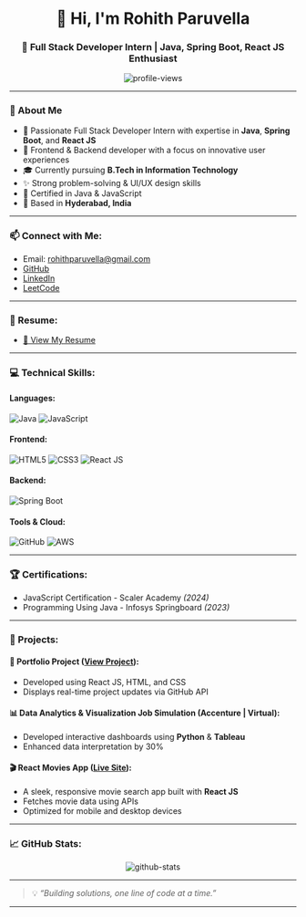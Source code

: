 <!-- Profile README for Rohith Paruvella -->

<h1 align="center">👋 Hi, I'm Rohith Paruvella</h1>
<h3 align="center">🚀 Full Stack Developer Intern | Java, Spring Boot, React JS Enthusiast</h3>

<p align="center">
  <img src="https://komarev.com/ghpvc/?username=Rohith10111&label=Profile%20views&color=0e75b6&style=flat" alt="profile-views" />
</p>

---

### 📄 About Me
- 🔭 Passionate Full Stack Developer Intern with expertise in **Java**, **Spring Boot**, and **React JS**  
- 🎨 Frontend & Backend developer with a focus on innovative user experiences  
- 🎓 Currently pursuing **B.Tech in Information Technology**  
- ✨ Strong problem-solving & UI/UX design skills  
- 💼 Certified in Java & JavaScript  
- 📍 Based in **Hyderabad, India**

---

### 📫 Connect with Me:
- Email: [rohithparuvella@gmail.com](mailto:rohithparuvella@gmail.com)  
- [GitHub](https://github.com/Rohith10111)  
- [LinkedIn](https://www.linkedin.com/in/rohith-paruvella-fullstack/)  
- [LeetCode](https://leetcode.com/u/rohithparuvella10/)

---

### 📝 Resume:
- [📄 View My Resume](https://github.com/Rohith10111/Rohith10111/blob/main/Rohith_Paruvella_Resume.pdf) <!-- Replace with your actual uploaded file link -->

---

### 💻 Technical Skills:
#### Languages:
![Java](https://img.shields.io/badge/Java-007396?style=flat-square&logo=java)
![JavaScript](https://img.shields.io/badge/JavaScript-F7DF1E?style=flat-square&logo=javascript)

#### Frontend:
![HTML5](https://img.shields.io/badge/HTML5-E34F26?style=flat-square&logo=html5)
![CSS3](https://img.shields.io/badge/CSS3-1572B6?style=flat-square&logo=css3)
![React JS](https://img.shields.io/badge/React-20232A?style=flat-square&logo=react)

#### Backend:
![Spring Boot](https://img.shields.io/badge/Spring%20Boot-6DB33F?style=flat-square&logo=spring-boot)

#### Tools & Cloud:
![GitHub](https://img.shields.io/badge/GitHub-181717?style=flat-square&logo=github)
![AWS](https://img.shields.io/badge/AWS-232F3E?style=flat-square&logo=amazon-aws)

---

### 🏆 Certifications:
- JavaScript Certification - Scaler Academy *(2024)*
- Programming Using Java - Infosys Springboard *(2023)*

---

### 🚀 Projects:
#### 📌 Portfolio Project ([View Project](https://github.com/Rohith10111/Portfolio-project1)):
- Developed using React JS, HTML, and CSS  
- Displays real-time project updates via GitHub API  

#### 📊 Data Analytics & Visualization Job Simulation (Accenture | Virtual):
- Developed interactive dashboards using **Python** & **Tableau**  
- Enhanced data interpretation by 30%

#### 🎬 React Movies App ([Live Site](https://reactmoviesapp-rohith10111s-projects.vercel.app/)):
- A sleek, responsive movie search app built with **React JS**  
- Fetches movie data using APIs  
- Optimized for mobile and desktop devices  

---

### 📈 GitHub Stats:
<p align="center">
  <img src="https://github-readme-stats.vercel.app/api?username=Rohith10111&show_icons=true&theme=tokyonight" alt="github-stats" />
</p>

---

> 💡 *“Building solutions, one line of code at a time.”*

---

